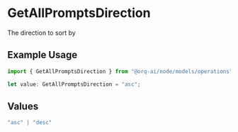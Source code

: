 # GetAllPromptsDirection

The direction to sort by

## Example Usage

```typescript
import { GetAllPromptsDirection } from "@orq-ai/node/models/operations";

let value: GetAllPromptsDirection = "asc";
```

## Values

```typescript
"asc" | "desc"
```